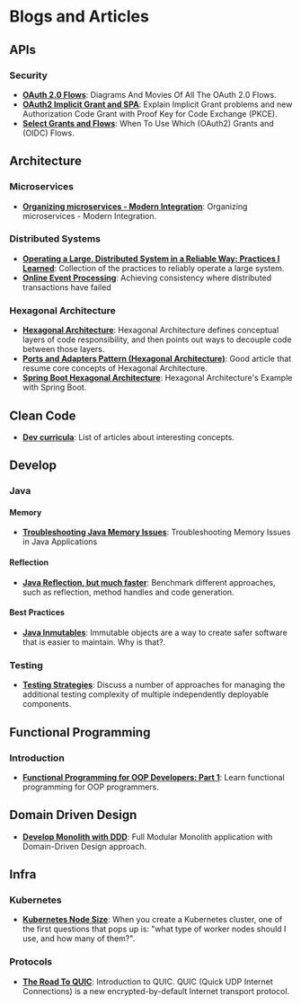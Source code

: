 # Blogs and Articles

## APIs
### Security
* **[OAuth 2.0 Flows](https://medium.com/@darutk/diagrams-and-movies-of-all-the-oauth-2-0-flows-194f3c3ade85)**: Diagrams And Movies Of All The OAuth 2.0 Flows.
* **[OAuth2 Implicit Grant and SPA](https://auth0.com/blog/oauth2-implicit-grant-and-spa/)**: Explain Implicit Grant problems and new Authorization Code Grant with Proof Key for Code Exchange (PKCE).
* **[Select Grants and Flows](https://medium.com/@robert.broeckelmann/when-to-use-which-oauth2-grants-and-oidc-flows-ec6a5c00d864)**: When To Use Which (OAuth2) Grants and (OIDC) Flows.

## Architecture
### Microservices
* **[Organizing microservices - Modern Integration](http://wei-meilin.blogspot.com/2017/08/organizing-microservices-modern.html)**: Organizing microservices - Modern Integration.

### Distributed Systems
* **[Operating a Large, Distributed System in a Reliable Way: Practices I Learned](https://blog.pragmaticengineer.com/operating-a-high-scale-distributed-system/)**: Collection of the practices to reliably operate a large system.
* **[Online Event Processing](https://queue.acm.org/detail.cfm?id=3321612)**: Achieving consistency where distributed transactions have failed

### Hexagonal Architecture
* **[Hexagonal Architecture](https://fideloper.com/hexagonal-architecture)**: Hexagonal Architecture defines conceptual layers of code responsibility, and then points out ways to decouple code between those layers.
* **[Ports and Adapters Pattern (Hexagonal Architecture)](https://softwarecampament.wordpress.com/portsadapters/)**: Good article that resume core concepts of Hexagonal Architecture.
* **[Spring Boot Hexagonal Architecture](https://github.com/hirannor/spring-boot-hexagonal-architecture)**: Hexagonal Architecture's Example with Spring Boot.

## Clean Code
* **[Dev curricula](https://herbertograca.com/dev-theory-articles-listing/)**: List of articles about interesting concepts.

## Develop
### Java
#### Memory
* **[Troubleshooting Java Memory Issues](https://www.infoq.com/articles/Troubleshooting-Java-Memory-Issues/)**: Troubleshooting Memory Issues in Java Applications
#### Reflection
* **[Java Reflection, but much faster](https://www.optaplanner.org/blog/2018/01/09/JavaReflectionButMuchFaster.html)**: Benchmark different approaches, such as reflection, method handles and code generation.
#### Best Practices
* **[Java Inmutables](https://reflectoring.io/java-immutables/)**: Immutable objects are a way to create safer software that is easier to maintain. Why is that?.

### Testing
* **[Testing Strategies](https://martinfowler.com/articles/microservice-testing/)**: Discuss a number of approaches for managing the additional testing complexity of multiple independently deployable components.

## Functional Programming
### Introduction
* **[Functional Programming for OOP Developers: Part 1](http://jessewarden.com/2016/08/beginners-guide-to-functional-programming-part-1.html)**: Learn functional programming for OOP programmers.

## Domain Driven Design
* **[Develop Monolith with DDD](https://github.com/kgrzybek/modular-monolith-with-ddd)**: Full Modular Monolith application with Domain-Driven Design approach.

## Infra
### Kubernetes
* **[Kubernetes Node Size](https://learnk8s.io/kubernetes-node-size/)**: When you create a Kubernetes cluster, one of the first questions that pops up is: "what type of worker nodes should I use, and how many of them?".

### Protocols
* **[The Road To QUIC](https://blog.cloudflare.com/the-road-to-quic/)**: Introduction to QUIC. QUIC (Quick UDP Internet Connections) is a new encrypted-by-default Internet transport protocol.
